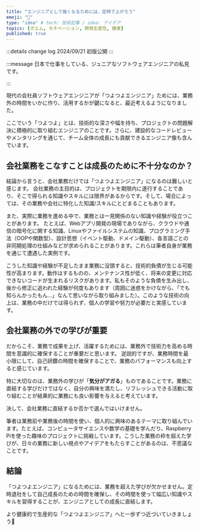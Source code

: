 ```yaml
---
title: "エンジニアとして強くなるためには、定時で上がろう"
emoji: "🏃"
type: "idea" # tech: 技術記事 / idea: アイデア
topics: [ポエム, モチベーション, 開発生産性, 健康]
published: true
---
```


<!-- textlint-disable -->
:::details change log
2024/09/21 初版公開
:::
<!-- textlint-enable -->

:::message
日本で仕事をしている、ジュニアなソフトウェアエンジニアの私見です。
<!-- textlint-disable -->
:::
<!-- textlint-enable -->

現代の会社員ソフトウェアエンジニアが「つよつよエンジニア」ためには、業務外の時間をいかに作り、活用するかが鍵になると、最近考えるようになりました。

ここでいう「つよつよ」とは、技術的な深さや幅を持ち、プロジェクトの問題解決に積極的に取り組むエンジニアのことです。さらに、建設的なコードレビューやメンタリングを通じて、チーム全体の成長にも貢献できるエンジニア像も含んでいます。

## 会社業務をこなすことは成長のために不十分なのか？

結論から言うと、会社業務だけでは「つよつよエンジニア」になるのは難しいと感じます。
会社業務の主目的は、プロジェクトを期限内に遂行することであり、そこで得られる知識やスキルには限界があるからです。そして、場合によっては、その業務や会社に特化した知識/スキルにとどまることもあります。

また、実際に業務を進める中で、業務とは一見関係のない知識や経験が役立つことがあります。
たとえば、Webアプリ開発の現場でありながら、クラウドや通信の暗号化に関する知識、Linuxやファイルシステムの知識、プログラミング手法（OOPや関数型）、設計思想（イベント駆動、ドメイン駆動）、各言語ごとの非同期処理の仕組みなどが求められることがあります。これらは筆者自身が業務を通じて遭遇した実例です。

こうした知識や経験が不足したまま業務に没頭すると、技術的負債が生じる可能性が高まります。動作はするものの、メンテナンス性が低く、将来の変更に対応できないコードが生まれるリスクがあります。私もそのような負債を生み出し、後から修正に追われた経験が何度もあります（周囲に迷惑をかけながら、「でも知らんかったもん...」なんて思いながら取り組みました）。このような技術の向上は、業務の中だけでは得られず、個人の学習や努力が必要だと実感しています。


## 会社業務の外での学びが重要

だからこそ、業務で成果を上げ、活躍するためには、業務外で技術力を高める時間を意識的に確保することが重要だと思います。
逆説的ですが、業務時間を最小限にして、自己研鑽の時間を確保することで、業務のパフォーマンスも向上すると感じています。

特に大切なのは、業務外の学びが「**気分がアガる**」ものであることです。業務に直結する学びだけではなく、自分の興味を満たし、リフレッシュできる活動に取り組むことが結果的に業務にも良い影響を与えると考えています。

決して、会社業務に直結するか否かで選んではいけません。

筆者は業務前や業務後の時間を使い、個人的に興味のあるテーマに取り組んでいます。たとえば、コンピュータサイエンスや数学の基礎を学んだり、Raspberry Piを使った趣味のプロジェクトに挑戦しています。こうした業務の枠を超えた学びが、日々の業務に新しい視点やアイデアをもたらすことがあるのは、不思議なことです。


## 結論

「つよつよエンジニア」になるためには、業務を超えた学びが欠かせません。定時退社をして自己成長のための時間を確保し、その時間を使って幅広い知識やスキルを習得することが、エンジニアとしての成長に直結します。

より健康的で生産的な「つよつよエンジニア」へと一歩ずつ近づいていきましょう🚶
